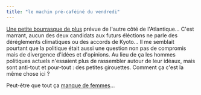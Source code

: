 ```yaml
---
title: "le machin pré-caféiné du vendredi"
---
```


[Une petite bourrasque de
plus](http://www.liberation.fr/page.php?Article=239273) prévue de l'autre côté
de l'Atlantique... C'est marrant, aucun des deux candidats aux futurs
éléctions ne parle des déréglements climatiques ou des accords de Kyoto... Il
me semblait pourtant que la politique était aussi une question non pas de
compromis mais de divergence d'idées et d'opinions. Au lieu de ça les hommes
politiques actuels n'essaient plus de rassembler autour de leur idéaux, mais
sont anti-tout et pour-tout : des petites girouettes. Comment ça c'est la même
chose ici ?

Peut-être que tout ça [manque de
femmes](http://www.educweb.org/Ingrid/indexFr.htm)...

